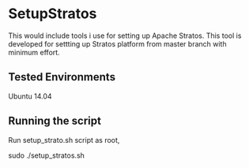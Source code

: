 SetupStratos
============

This would include tools i use for setting up Apache Stratos. This tool is developed for settting up Stratos platform from master branch with minimum effort. 

Tested Environments
-------------------
Ubuntu 14.04

Running the script
------------------

Run setup_strato.sh script as root,

sudo ./setup_stratos.sh
